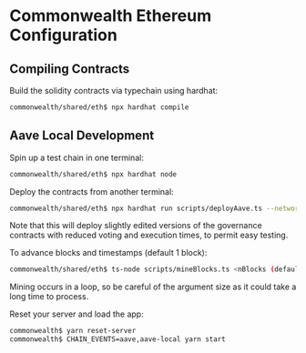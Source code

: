 # Commonwealth Ethereum Configuration

## Compiling Contracts

Build the solidity contracts via typechain using hardhat:

```bash
commonwealth/shared/eth$ npx hardhat compile
```

## Aave Local Development

Spin up a test chain in one terminal:

```bash
commonwealth/shared/eth$ npx hardhat node
```

Deploy the contracts from another terminal:

```bash
commonwealth/shared/eth$ npx hardhat run scripts/deployAave.ts --network localhost
```

Note that this will deploy slightly edited versions of the governance contracts with reduced voting and execution times, to permit easy testing.

To advance blocks and timestamps (default 1 block):

```bash
commonwealth/shared/eth$ ts-node scripts/mineBlocks.ts <nBlocks (default 1)>
```

Mining occurs in a loop, so be careful of the argument size as it could take a long time to process.

Reset your server and load the app:

```bash
commonwealth$ yarn reset-server
commonwealth$ CHAIN_EVENTS=aave,aave-local yarn start
```
